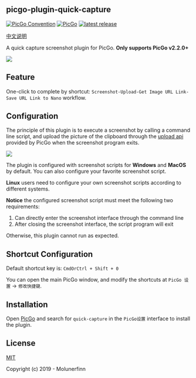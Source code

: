 ## picgo-plugin-quick-capture

[![PicGo Convention](https://img.shields.io/badge/picgo-convention-blue.svg?style=flat-square)](https://github.com/PicGo/bump-version)
[![PicGo](https://img.shields.io/badge/picgo-%3E%3D2.2.0-blue?style=flat-square)](https://github.com/Molunerfinn/PicGo)
[![latest release](https://img.shields.io/github/package-json/v/PicGo/picgo-plugin-quick-capture.svg?style=flat-square)](https://github.com/PicGo/picgo-plugin-quick-capture/releases/latest)

[中文说明](https://github.com/PicGo/picgo-plugin-quick-capture/blob/dev/README_CN.md)

A quick capture screenshot plugin for PicGo. **Only supports PicGo v2.2.0+**

![](https://cdn.jsdelivr.net/gh/Molunerfinn/test/PicGo/quick-catp.gif)

## Feature

One-click to complete by shortcut: `Screenshot-Upload-Get Image URL Link-Save URL Link to Nano` workflow. 

## Configuration

The principle of this plugin is to execute a screenshot by calling a command line script, and upload the picture of the clipboard through the [upload api](https://picgo.github.io/PicGo-Core-Doc/zh/dev-guide/gui.html#upload-file) provided by PicGo when the screenshot program exits.

![](https://cdn.jsdelivr.net/gh/Molunerfinn/test/PicGo/20191228193440.png)

The plugin is configured with screenshot scripts for **Windows** and **MacOS** by default. You can also configure your favorite screenshot script.

**Linux** users need to configure your own screenshot scripts according to different systems.

**Notice** the configured screenshot script must meet the following two requirements:

1. Can directly enter the screenshot interface through the command line
2. After closing the screenshot interface, the script program will exit

Otherwise, this plugin cannot run as expected.

## Shortcut Configuration

Default shortcut key is: `CmdOrCtrl + Shift + 0`

You can open the main PicGo window, and modify the shortcuts at `PicGo 设置` -> `修改快捷键`.

## Installation

Open [PicGo](https://github.com/Molunerfinn/PicGo) and search for `quick-capture` in the `PicGo设置` interface to install the plugin.

## License

[MIT](https://opensource.org/licenses/MIT)

Copyright (c) 2019 - Molunerfinn